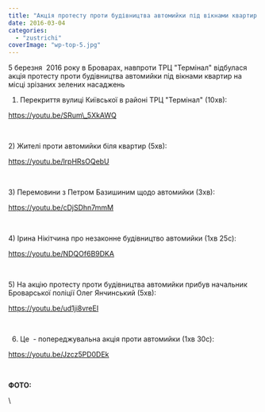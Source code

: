 ```yaml
---
title: "Акція протесту проти будівництва автомийки під вікнами квартир. Бровари. 5 березня  2016 року"
date: 2016-03-04
categories: 
  - "zustrichi"
coverImage: "wp-top-5.jpg"
---
```


5 березня  2016 року в Броварах, навпроти ТРЦ "Термінал" відбулася акція протесту проти будівництва автомийки під вікнами квартир на місці зрізаних зелених насаджень<!--more-->

1) Перекриття вулиці Київської в районі ТРЦ "Термінал" (10хв):

https://youtu.be/SRum\_5XkAWQ

 

2) Жителі проти автомийки біля квартир (5хв):

https://youtu.be/lrpHRsOQebU

 

3) Перемовини з Петром Базишиним щодо автомийки (3хв):

https://youtu.be/cDjSDhn7mmM

 

4) Ірина Нікітчина про незаконне будівництво автомийки (1хв 25с):

https://youtu.be/NDQOf6B9DKA

 

5) На акцію протесту проти будівництва автомийки прибув начальник Броварської поліції Олег Янчинський (5хв):

https://youtu.be/ud1ji8vreEI

 

6) Це  - попереджувальна акція проти автомийки (1хв 30с):

https://youtu.be/Jzcz5PD0DEk

 

**ФОТО:**

\
